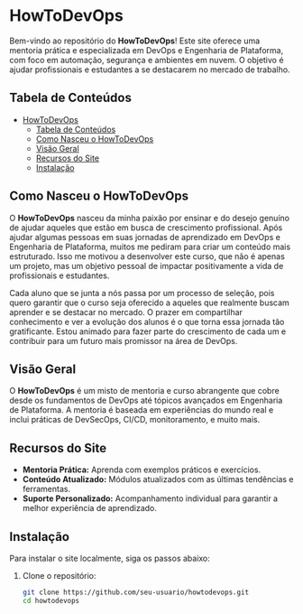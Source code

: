 # HowToDevOps

Bem-vindo ao repositório do **HowToDevOps**! Este site oferece uma mentoria prática e especializada em DevOps e Engenharia de Plataforma, com foco em automação, segurança e ambientes em nuvem. O objetivo é ajudar profissionais e estudantes a se destacarem no mercado de trabalho.

## Tabela de Conteúdos

- [HowToDevOps](#howtodevops)
  - [Tabela de Conteúdos](#tabela-de-conteúdos)
  - [Como Nasceu o HowToDevOps](#como-nasceu-o-howtodevops)
  - [Visão Geral](#visão-geral)
  - [Recursos do Site](#recursos-do-site)
  - [Instalação](#instalação)

## Como Nasceu o HowToDevOps

O **HowToDevOps** nasceu da minha paixão por ensinar e do desejo genuíno de ajudar aqueles que estão em busca de crescimento profissional. Após ajudar algumas pessoas em suas jornadas de aprendizado em DevOps e Engenharia de Plataforma, muitos me pediram para criar um conteúdo mais estruturado. Isso me motivou a desenvolver este curso, que não é apenas um projeto, mas um objetivo pessoal de impactar positivamente a vida de profissionais e estudantes.

Cada aluno que se junta a nós passa por um processo de seleção, pois quero garantir que o curso seja oferecido a aqueles que realmente buscam aprender e se destacar no mercado. O prazer em compartilhar conhecimento e ver a evolução dos alunos é o que torna essa jornada tão gratificante. Estou animado para fazer parte do crescimento de cada um e contribuir para um futuro mais promissor na área de DevOps.

## Visão Geral

O **HowToDevOps** é um misto de mentoria e curso abrangente que cobre desde os fundamentos de DevOps até tópicos avançados em Engenharia de Plataforma. A mentoria é baseada em experiências do mundo real e inclui práticas de DevSecOps, CI/CD, monitoramento, e muito mais.

## Recursos do Site

- **Mentoria Prática:** Aprenda com exemplos práticos e exercícios.
- **Conteúdo Atualizado:** Módulos atualizados com as últimas tendências e ferramentas.
- **Suporte Personalizado:** Acompanhamento individual para garantir a melhor experiência de aprendizado.

## Instalação

Para instalar o site localmente, siga os passos abaixo:

1. Clone o repositório:
   ```bash
   git clone https://github.com/seu-usuario/howtodevops.git
   cd howtodevops
